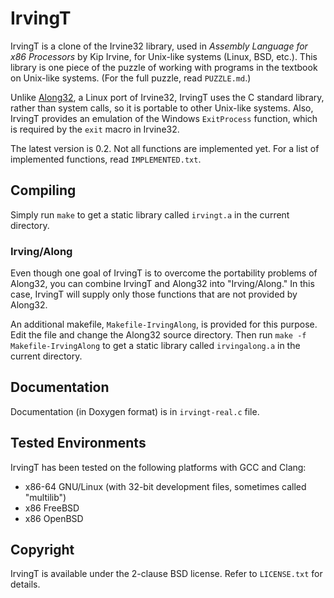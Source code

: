 # IrvingT

IrvingT is a clone of the Irvine32 library, used in *Assembly Language for x86 Processors* by Kip Irvine, for Unix-like systems (Linux, BSD, etc.). This library is one piece of the puzzle of working with programs in the textbook on Unix-like systems. (For the full puzzle, read `PUZZLE.md`.)

Unlike [Along32](https://sourceforge.net/projects/jwasm/), a Linux port of Irvine32, IrvingT uses the C standard library, rather than system calls, so it is portable to other Unix-like systems. Also, IrvingT provides an emulation of the Windows `ExitProcess` function, which is required by the `exit` macro in Irvine32.

The latest version is 0.2. Not all functions are implemented yet. For a list of implemented functions, read `IMPLEMENTED.txt`.

## Compiling

Simply run `make` to get a static library called `irvingt.a` in the current directory.

### Irving/Along

Even though one goal of IrvingT is to overcome the portability problems of Along32, you can combine IrvingT and Along32 into "Irving/Along." In this case, IrvingT will supply only those functions that are not provided by Along32.

An additional makefile, `Makefile-IrvingAlong`, is provided for this purpose. Edit the file and change the Along32 source directory. Then run `make -f Makefile-IrvingAlong` to get a static library called `irvingalong.a` in the current directory.

## Documentation

Documentation (in Doxygen format) is in `irvingt-real.c` file.

## Tested Environments

IrvingT has been tested on the following platforms with GCC and Clang:

* x86-64 GNU/Linux (with 32-bit development files, sometimes called "multilib")
* x86 FreeBSD
* x86 OpenBSD

## Copyright

IrvingT is available under the 2-clause BSD license. Refer to `LICENSE.txt` for details.
